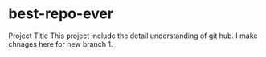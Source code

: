 # best-repo-ever
Project Title
This project include the detail understanding of git hub.
I make chnages here for new branch 1.